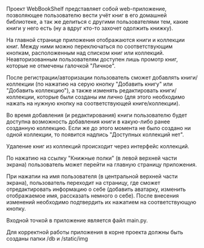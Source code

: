 Проект WebBookShelf представляет собой web-приложение, позволяющее пользователю вести учёт книг в его домашней 
библиотеке, а так же делиться с другими пользователями тем, какие книги у него есть (ну а вдруг кто-то захочет одолжить 
книжку).

На главной странице приложения отображаются книги и коллекции книг. Между ними можно переключаться по соответствующим 
кнопкам, расположенным над списком книг или коллекций. Неавторизованным пользователям доступен лишь промотр книг,
которые не отмечены галочкой "Личное".

После регистрации/авторизации пользователь сможет добавлять книги/коллекции (по нажатию на серую кнопку 
"Добавить книгу" или "Добавить коллекцию"), а также изменять редактировать книги/коллекции, которые были созданы 
им лично (для этого необходимо нажать на нужную кнопку на соответствующей книге/коллекции). 

Во время добавления (и редактирования) книги пользователю будет доступна возможность добавления книги в какую-либо
ранее созданную коллекцию. Если же до этого момента не было создано ни одной коллекции, то появится надпись 
"Доступных коллекций нет".

Удаление книг из коллекций происходит через интерфейс коллекций.

По нажатию на ссылку "Книжные полки" (в левой верхней части экрана) пользователь может перейти на главную страницу 
приложения.

При нажатии на имя пользователя (в центральной верхней части экрана), пользователь переходит на страницу, где сможет
отредактировать информацию о себе (добавить аватарку, изменить отображаемое имя, рассказать немного о себе). После 
внесения изменений необходимо подтвердить их нажатием на соответствующую кнопку.

Входной точкой в приложение является файл main.py.

Для корректной работы приложения в корне проекта должны быть созданы папки /db и /static/img